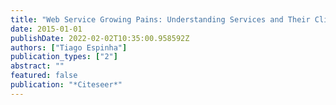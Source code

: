 ```yaml
---
title: "Web Service Growing Pains: Understanding Services and Their Clients"
date: 2015-01-01
publishDate: 2022-02-02T10:35:00.958592Z
authors: ["Tiago Espinha"]
publication_types: ["2"]
abstract: ""
featured: false
publication: "*Citeseer*"
---
```


